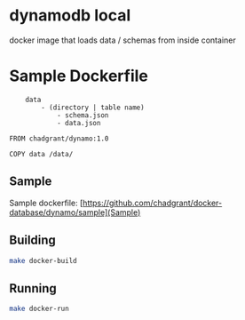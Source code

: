 # dynamodb local
docker image that loads data / schemas from inside container

# Sample Dockerfile

```
    data 
        - (directory | table name)
            - schema.json
            - data.json
```

```docker
FROM chadgrant/dynamo:1.0

COPY data /data/
```

## Sample

Sample dockerfile: [https://github.com/chadgrant/docker-database/dynamo/sample](Sample)

## Building 
```bash
make docker-build
```

## Running
```bash
make docker-run
```